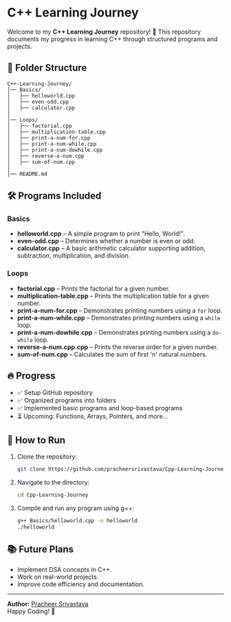 # C++ Learning Journey

Welcome to my **C++ Learning Journey** repository! 🚀 This repository documents my progress in learning C++ through structured programs and projects.

## 📁 Folder Structure
```
C++-Learning-Journey/
│── Basics/
│   ├── helloworld.cpp
│   ├── even-odd.cpp
│   ├── calculator.cpp
│
│── Loops/
│   ├── factorial.cpp
│   ├── multiplication-table.cpp
│   ├── print-a-num-for.cpp
│   ├── print-a-num-while.cpp
│   ├── print-a-num-dowhile.cpp
│   ├── reverse-a-num.cpp
│   ├── sum-of-num.cpp
│
│── README.md
```

## 🛠️ Programs Included
### Basics
- **helloworld.cpp** – A simple program to print "Hello, World!".
- **even-odd.cpp** – Determines whether a number is even or odd.
- **calculator.cpp** – A basic arithmetic calculator supporting addition, subtraction, multiplication, and division.

### Loops
- **factorial.cpp** – Prints the factorial for a given number.
- **multiplication-table.cpp** – Prints the multiplication table for a given number.
- **print-a-num-for.cpp** – Demonstrates printing numbers using a `for` loop.
- **print-a-num-while.cpp** – Demonstrates printing numbers using a `while` loop.
- **print-a-num-dowhile.cpp** – Demonstrates printing numbers using a `do-while` loop.
- **reverse-a-num.cpp.cpp** – Prints the reverse order for a given number.
- **sum-of-num.cpp** – Calculates the sum of first 'n' natural numbers.

## 🔥 Progress
- ✅ Setup GitHub repository
- ✅ Organized programs into folders
- ✅ Implemented basic programs and loop-based programs
- ⏳ Upcoming: Functions, Arrays, Pointers, and more...

## 📌 How to Run
1. Clone the repository:
   ```sh
   git clone https://github.com/pracheersrivastava/Cpp-Learning-Journey.git
   ```
2. Navigate to the directory:
   ```sh
   cd Cpp-Learning-Journey
   ```
3. Compile and run any program using g++:
   ```sh
   g++ Basics/helloworld.cpp -o helloworld
   ./helloworld
   ```

## 📚 Future Plans
- Implement DSA concepts in C++.
- Work on real-world projects.
- Improve code efficiency and documentation.

---
**Author:** [Pracheer Srivastava](https://github.com/pracheersrivastava)  
Happy Coding! 🎯

